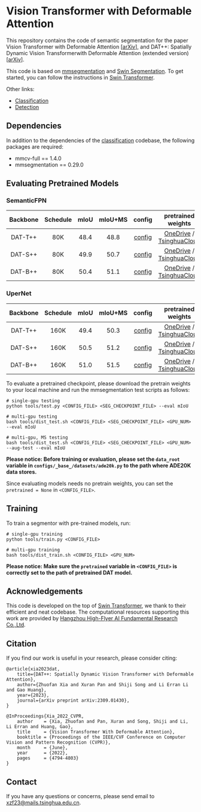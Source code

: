 # Vision Transformer with Deformable Attention

This repository contains the code of semantic segmentation for the paper Vision Transformer with Deformable Attention \[[arXiv](https://arxiv.org/abs/2201.00520)\], and DAT++: Spatially Dynamic Vision Transformerwith Deformable Attention (extended version)\[[arXiv](https://arxiv.org/abs/2309.01430)]. 

This code is based on [mmsegmentation](https://github.com/open-mmlab/mmsegmentation) and [Swin Segmentation](https://github.com/SwinTransformer/Swin-Transformer-Semantic-Segmentation). To get started, you can follow the instructions in [Swin Transformer](https://github.com/SwinTransformer/Swin-Transformer-Semantic-Segmentation/blob/main/README.md).

Other links:

- [Classification](https://github.com/LeapLabTHU/DAT)
- [Detection](https://github.com/LeapLabTHU/DAT-Detection)

## Dependencies

In addition to the dependencies of the [classification](https://github.com/LeapLabTHU/DAT) codebase, the following packages are required:

- mmcv-full == 1.4.0
- mmsegmentation == 0.29.0

## Evaluating Pretrained Models

### SemanticFPN

| Backbone | Schedule  | mIoU | mIoU+MS | config | pretrained weights |
| :---: | :---: | :---: | :---: | :---: | :---: |
| DAT-T++ | 80K | 48.4 | 48.8 | [config](configs/dat/fpn_tiny_80k_dp04_lr2.py) | [OneDrive](https://1drv.ms/u/s!ApI0vb6wPqmtgroQipc3erCDV2MGng?e=5CiCVE) / [TsinghuaCloud](https://cloud.tsinghua.edu.cn/f/9a9df06dec1440a39bcb/) |
| DAT-S++ | 80K | 49.9 | 50.7 | [config](configs/dat/fpn_small_80k_dp04_lr2.py) | [OneDrive](https://1drv.ms/u/s!ApI0vb6wPqmtgroTm5q7mwZFRvqKnw?e=RzLZgu) / [TsinghuaCloud](https://cloud.tsinghua.edu.cn/f/f4333e084ef74ca3b8f6/) |
| DAT-B++ | 80K | 50.4 | 51.1 | [config](configs/dat/fpn_base_80k_dp07_lr2.py) | [OneDrive](https://1drv.ms/u/s!ApI0vb6wPqmtgroRSpGKqGHBCD77MA?e=NK3Jsw) / [TsinghuaCloud](https://cloud.tsinghua.edu.cn/f/9df9eb212f154168aab7/) |

### UperNet

| Backbone | Schedule  | mIoU | mIoU+MS | config | pretrained weights |
| :---: | :---: | :---: | :---: | :---: | :---: |
| DAT-T++ | 160K | 49.4 | 50.3 | [config](configs/dat/upn_tiny_160k_dp03_lr6.py) | [OneDrive](https://1drv.ms/u/s!ApI0vb6wPqmtgroSjoSXmkw32WulGQ?e=xtELZ9) / [TsinghuaCloud](https://cloud.tsinghua.edu.cn/f/de75c7e1622847268f4f/) |
| DAT-S++ | 160K | 50.5 | 51.2 | [config](configs/dat/upn_small_160k_dp05_lr6.py) | [OneDrive](https://1drv.ms/u/s!ApI0vb6wPqmtgroU0mRYDsSLan5LPA?e=MvQ9rr) / [TsinghuaCloud](https://cloud.tsinghua.edu.cn/f/2f4a2be90a08477fa4b3/) |
| DAT-B++ | 160K | 51.0 | 51.5 | [config](configs/dat/upn_base_160k_dp07_lr6.py) | [OneDrive](https://1drv.ms/u/s!ApI0vb6wPqmtgroVYhIIowSbZOFXFw?e=uNShfl) / [TsinghuaCloud](https://cloud.tsinghua.edu.cn/f/7c442d4371c4433aa428/) |

To evaluate a pretrained checkpoint, please download the pretrain weights to your local machine and run the mmsegmentation test scripts as follows:

```
# single-gpu testing
python tools/test.py <CONFIG_FILE> <SEG_CHECKPOINT_FILE> --eval mIoU

# multi-gpu testing
bash tools/dist_test.sh <CONFIG_FILE> <SEG_CHECKPOINT_FILE> <GPU_NUM> --eval mIoU

# multi-gpu, MS testing
bash tools/dist_test.sh <CONFIG_FILE> <SEG_CHECKPOINT_FILE> <GPU_NUM> --aug-test --eval mIoU
```

**Please notice: Before training or evaluation, please set the `data_root` variable in `configs/_base_/datasets/ade20k.py` to the path where ADE20K data stores.**

Since evaluating models needs no pretrain weights, you can set the `pretrained = None` in `<CONFIG_FILE>`.

## Training

To train a segmentor with pre-trained models, run:
```
# single-gpu training
python tools/train.py <CONFIG_FILE>

# multi-gpu training
bash tools/dist_train.sh <CONFIG_FILE> <GPU_NUM> 
```

**Please notice: Make sure the `pretrained` variable in `<CONFIG_FILE>` is correctly set to the path of pretrained DAT model.**

## Acknowledgements

This code is developed on the top of [Swin Transformer](https://github.com/microsoft/Swin-Transformer), we thank to their efficient and neat codebase. The computational resources supporting this work are provided by [Hangzhou
High-Flyer AI Fundamental Research Co.,Ltd](https://www.high-flyer.cn/).


## Citation

If you find our work is useful in your research, please consider citing:

```
@article{xia2023dat,
    title={DAT++: Spatially Dynamic Vision Transformer with Deformable Attention}, 
    author={Zhuofan Xia and Xuran Pan and Shiji Song and Li Erran Li and Gao Huang},
    year={2023},
    journal={arXiv preprint arXiv:2309.01430},
}

@InProceedings{Xia_2022_CVPR,
    author    = {Xia, Zhuofan and Pan, Xuran and Song, Shiji and Li, Li Erran and Huang, Gao},
    title     = {Vision Transformer With Deformable Attention},
    booktitle = {Proceedings of the IEEE/CVF Conference on Computer Vision and Pattern Recognition (CVPR)},
    month     = {June},
    year      = {2022},
    pages     = {4794-4803}
}
```

## Contact

If you have any questions or concerns, please send email to [xzf23@mails.tsinghua.edu.cn](mailto:xzf23@mails.tsinghua.edu.cn).